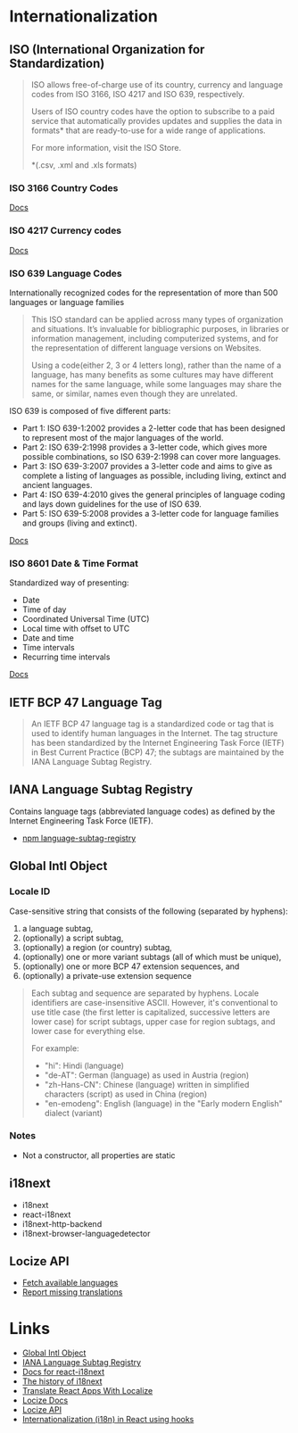 # Internationalization

## ISO (International Organization for Standardization)

> ISO allows free-of-charge use of its country, currency and 
> language codes from ISO 3166, ISO 4217 and ISO 639, respectively.
> 
> Users of ISO country codes have the option to subscribe to a paid 
> service that automatically provides updates and supplies the data 
> in formats* that are ready-to-use for a wide range of applications.
> 
> For more information, visit the ISO Store. 
>
> *(.csv, .xml and .xls formats)

### ISO 3166 Country Codes

[Docs](https://www.iso.org/iso-3166-country-codes.html)

### ISO 4217 Currency codes

[Docs](https://www.iso.org/iso-4217-currency-codes.html)

### ISO 639 Language Codes

Internationally recognized codes for the representation of more than 500 languages or language families

> This ISO standard can be applied across many types 
> of organization and situations. It’s invaluable for 
> bibliographic purposes, in libraries or information 
> management, including computerized systems, and for the 
> representation of different language versions on Websites.
> 
> Using a code(either 2, 3 or 4 letters long), rather 
> than the name of a language, has many benefits as some 
> cultures may have different names for the same language, 
> while some languages may share the same, or similar, names 
> even though they are unrelated.

ISO 639 is composed of five different parts:

- Part 1: ISO 639-1:2002 provides a 2-letter code that has been designed to represent most of the major languages of the world.
- Part 2: ISO 639-2:1998 provides a 3-letter code, which gives more possible combinations, so ISO 639-2:1998 can cover more languages.
- Part 3: ISO 639-3:2007 provides a 3-letter code and aims to give as complete a listing of languages as possible, including living, extinct and ancient languages.
- Part 4: ISO 639-4:2010 gives the general principles of language coding and lays down guidelines for the use of ISO 639.
- Part 5: ISO 639-5:2008 provides a 3-letter code for language families and groups (living and extinct).

[Docs](https://www.iso.org/iso-639-language-codes.html)

### ISO 8601 Date & Time Format

Standardized way of presenting:

- Date
- Time of day
- Coordinated Universal Time (UTC)
- Local time with offset to UTC
- Date and time
- Time intervals
- Recurring time intervals

[Docs](https://www.iso.org/iso-8601-date-and-time-format.html)

## IETF BCP 47 Language Tag
> An IETF BCP 47 language tag is a standardized code or tag that is 
> used to identify human languages in the Internet. The tag structure 
> has been standardized by the Internet Engineering Task 
> Force (IETF) in Best Current Practice (BCP) 47; the subtags are 
> maintained by the IANA Language Subtag Registry.

## IANA Language Subtag Registry
Contains language tags (abbreviated language codes) as defined by the Internet Engineering Task Force (IETF).
- [npm language-subtag-registry](https://www.npmjs.com/package/language-subtag-registry)

## Global Intl Object

### Locale ID
Case-sensitive string that consists of the following (separated by hyphens):

1. a language subtag,
2. (optionally) a script subtag,
3. (optionally) a region (or country) subtag,
4. (optionally) one or more variant subtags (all of which must be unique),
5. (optionally) one or more BCP 47 extension sequences, and
6. (optionally) a private-use extension sequence

> Each subtag and sequence are separated by hyphens. 
> Locale identifiers are case-insensitive ASCII. However, 
> it's conventional to use title case (the first letter 
> is capitalized, successive letters are lower case) for 
> script subtags, upper case for region subtags, and 
> lower case for everything else. 
> 
> For example:
> 
> - "hi": Hindi (language)
> - "de-AT": German (language) as used in Austria (region)
> - "zh-Hans-CN": Chinese (language) written in simplified characters (script) as used in China (region)
> - "en-emodeng": English (language) in the "Early modern English" dialect (variant)

### Notes
- Not a constructor, all properties are static

## i18next

- i18next
- react-i18next
- i18next-http-backend
- i18next-browser-languagedetector

## Locize API
- [Fetch available languages](https://docs.locize.com/integration/api#fetch-the-available-languages)
- [Report missing translations](https://docs.locize.com/integration/api#missing-translations)

# Links
- [Global Intl Object](https://developer.mozilla.org/en-US/docs/Web/JavaScript/Reference/Global_Objects/Intl)
- [IANA Language Subtag Registry](https://www.iana.org/assignments/language-subtag-registry/language-subtag-registry)
- [Docs for react-i18next](https://react.i18next.com/)
- [The history of i18next](https://www.i18next.com/misc/the-history-of-i18next)
- [Translate React Apps With Localize](https://help.localizejs.com/docs/react?utm_term=react%20internationalization&utm_campaign=IntegrationsCompetitors&utm_source=adwords&utm_medium=ppc&hsa_acc=6638313475&hsa_cam=19324393370&hsa_grp=144047416265&hsa_ad=642064858998&hsa_src=g&hsa_tgt=kwd-340526291674&hsa_kw=react%20internationalization&hsa_mt=p&hsa_net=adwords&hsa_ver=3&gad=1&gclid=Cj0KCQjwnMWkBhDLARIsAHBOftq1mQeu5B3s1caELg5qd2IXSNqHbm7F0Cec3H5kjZ4XTvmA1Nc4p10aAuUZEALw_wcB)
- [Locize Docs](https://docs.locize.com/)
- [Locize API](https://docs.locize.com/integration/api)
- [Internationalization (i18n) in React using hooks](https://levelup.gitconnected.com/internationalization-i18n-in-react-using-hooks-62e1262c2c51)
